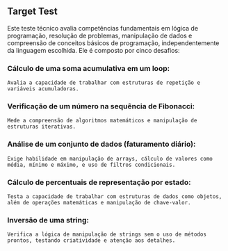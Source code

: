 ## Target Test

Este teste técnico avalia competências fundamentais em lógica de programação, resolução de problemas, manipulação de dados e compreensão de conceitos básicos de programação, independentemente da linguagem escolhida. Ele é composto por cinco desafios:

### Cálculo de uma soma acumulativa em um loop: 
    Avalia a capacidade de trabalhar com estruturas de repetição e variáveis acumuladoras.
### Verificação de um número na sequência de Fibonacci: 
    Mede a compreensão de algoritmos matemáticos e manipulação de estruturas iterativas.
### Análise de um conjunto de dados (faturamento diário):
    Exige habilidade em manipulação de arrays, cálculo de valores como média, mínimo e máximo, e uso de filtros condicionais.
### Cálculo de percentuais de representação por estado: 
    Testa a capacidade de trabalhar com estruturas de dados como objetos, além de operações matemáticas e manipulação de chave-valor.
### Inversão de uma string: 
    Verifica a lógica de manipulação de strings sem o uso de métodos prontos, testando criatividade e atenção aos detalhes.

